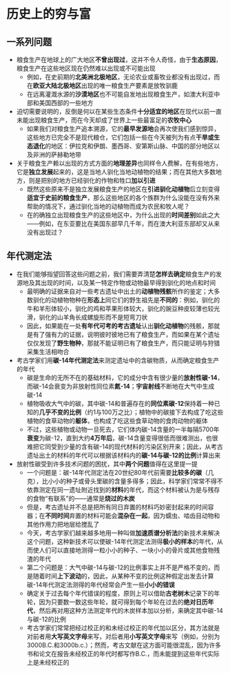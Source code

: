 # 历史上的穷与富
## 一系列问题
* 粮食生产在地球上的广大地区**不曾出现过**，这并不令人奇怪，由于**生态原因**，粮食生产在这些地区现在仍然难以出现或不可能出现
  * 例如，在史前期的**北美洲北极地区**，无论农业或畜牧业都没有出现过，而在**欧亚大陆北极地区**出现的唯一粮食生产要素是放牧驯鹿
  * 在远离灌溉水源的**沙漠地区**也不可能自发地出现粮食生产，如澳大利亚中部和美国西部的一些地方
* 迫切需要说明的，反倒是何以在某些生态条件**十分适宜的地区**在现代以前一直未能出现粮食生产，而在今天却成了世界上一些最富足的**农牧中心**
  * 如果我们对粮食生产追本溯源，它的**最早发源地**会再次使我们感到惊异，这些地方已完全不是现代粮仓，它们包括一些在今天被列为有点**干旱或生态退化**的地区：伊拉克和伊朗、墨西哥、安第斯山脉、中国的部分地区以及非洲的萨赫勒地带
* 关于粮食生产赖以出现的方式方面的**地理差异**也同样令人费解，在有些地方，它是**独立发展**起来的，这是当地人驯化当地动植物的结果；而在其他大多数地方，则是把别的地方已经驯化的作物和牲口**加以引进**
  * 既然这些原来不是独立发展粮食生产的地区在**引进驯化动植物**后立刻变得**适宜于史前的粮食生产**，那么这些地区的各个族群为什么没能在没有外来帮助的情况下，通过驯化当地的动植物而成为农民和牧人呢？
  * 在的确独立出现粮食生产的这些地区中，为什么出现的**时间差别**如此之大——例如，在东亚要比在美国东部早几千年，而在澳大利亚东部却又从来没有出现过？
## 年代测定法
* 在我们能够指望回答这些问题之前，我们需要弄清楚**怎样去确定**粮食生产的发源地及其出现的时间，以及某一特定作物或动物最早得到驯化的地点和时间
  * 最明确的证据来自对一些考古遗址中出土的**动植物残骸**所作的鉴定；大多数驯化的动植物物种在**形态上**同它们的野生祖先是**不同的**：例如，驯化的牛和羊形体较小，驯化的鸡和苹果形体较大，驯化的豌豆种皮较薄也较光滑，驯化的山羊角长成螺旋形而不是短弯刀状
  * 因此，如果能在一处**有年代可考的考古遗址**认出**驯化动植物**的残骸，那就是有了强有力的证据，说明彼时彼地已有了粮食生产，而如果在某个遗址仅仅发现了**野生物种**，那就不能证明已有了粮食生产，而只能证明与狩猎采集生活相吻合
* 考古学家们用**碳-14年代测定法**来测定遗址中的含碳物质，从而确定粮食生产的年代
  * 碳是生命的无所不在的基础材料，它的成分中含有很少量的**放射性碳-14**，而碳-14会衰变为非放射性同位素**氮-14**；**宇宙射线**不断地在大气中生成碳-14
  * 植物吸收大气中的碳，其中碳-14和普遍存在的**同位素碳-12**保持着一种已知的**几乎不变的比例**（约1与100万之比）；植物中的碳接下去构成了吃这些植物的食草动物的**躯体**，也构成了吃这些食草动物的食肉动物的躯体
  * 不过，这些植物或动物一旦死去，它们体内碳-14含量的一半每隔5700年**衰变**为碳-12，直到大约**4万年后**，碳-14含量变得很低而很难测出，也很难把它同受到少量的含有碳-14的现代材料的污染区别开来；因此，从考古遗址出土的材料的年代可以根据该材料内的**碳-14与碳-12的比例**计算出来
* 放射性碳受到许多技术问题的困扰，其中**两个问题**值得在这里提一提
  * 一个问题是：碳-14年代测定法在20世纪80年代前需要**比较多的碳**（几克），比小小的种子或骨头里碳的含量多得多；因此，科学家们常常不得不依靠测定在同一遗址附近找到的**材料**的年代，而这个材料被认为是与残存的食物“有联系”的——通常是**烧过的木炭**
  * 但是，考古遗址并不总是把所有同日弃置的材料巧妙密封起来的时间容器；在**不同时间**弃置的材料可能会**混杂在一起**，因为蠕虫、啮齿目动物和其他作用力把地层给搅乱了
  * 今天，考古学家们越来越多地用一种叫做**加速质谱分析法**的新技术来解决这个问题，这种新技术可以使碳-14年代测定法测得**极小的样本**的年代，从而使人们可以直接地测得一粒小小的种子、一块小小的骨片或其他食物残渣的年代
  * 第二个问题是：大气中碳-14与碳-12的比例事实上并不是严格不变的，而是随着时间**上下波动**的，因此，从某种不变的比例这种假定出发去计算碳-14年代测定法测得的年代经常会产生一些**小小的错误**
  * 确定关于过去每个年代错误的程度，原则上可以借助**古老树木**记录下的年轮，因为只要数一数这些年轮，就可得到每个年轮在过去的**绝对日历年代**，然后再对用这种方法测定年代的木炭样本加以分析，来确定其中碳-14与碳-12的比例
  * 考古学家们常常把经过校正的和未经过校正的年代加以区分，其方法就是对前者用**大写英文字母**来写，对后者用**小写英文字母**来写（例如，分别为3000B.C.和3000b.c.）；然而，考古文献在这方面可能很混乱，因为许多书和论文在报告未经校正的年代时都写作B.C.，而未能提到这些年代实际上是未经校正的